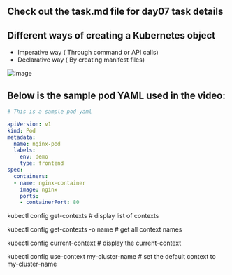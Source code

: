 ## Check out the task.md file for day07 task details

## Different ways of creating a Kubernetes object
- Imperative way ( Through command or API calls)
- Declarative way ( By creating manifest files)

![image](https://github.com/piyushsachdeva/CKA-2024/assets/40286378/b038c4d3-87b7-474d-a3aa-5983d978f885)


## Below is the sample pod YAML used in the video:

```YAML
# This is a sample pod yaml

apiVersion: v1
kind: Pod
metadata:
  name: nginx-pod
  labels:
    env: demo
    type: frontend
spec:
  containers:
  - name: nginx-container
    image: nginx
    ports:
    - containerPort: 80
```
kubectl config get-contexts                          # display list of contexts

kubectl config get-contexts -o name                  # get all context names

kubectl config current-context                       # display the current-context

kubectl config use-context my-cluster-name           # set the default context to my-cluster-name


